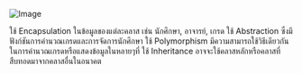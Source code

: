 ![Image](https://github.com/user-attachments/assets/e1db96b4-3ac5-4b96-b5ee-269c32f067a4)


ใช้ Encapsulation ในข้อมูลของแต่ละคลาส เช่น นักศึกษา, อาจารย์, เกรด 
ใช้ Abstraction ซึ่งมีฟังก์ชันการคำนวณเกรดและการจัดการนักศึกษา
ใช้ Polymorphism มีความสามารถใช้วิธีเดียวกันในการคำนวณเกรดหรือแสดงข้อมูลในหลายๆที่ 
ใช้ Inheritance อาจจะใช้คลาสหลักหรือคลาสที่สืบทอดมาจากคลาสอื่นในอนาคต 
